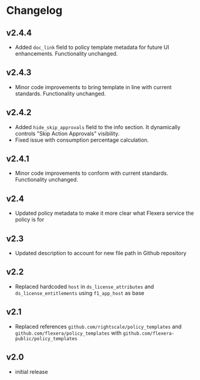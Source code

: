 # Changelog

## v2.4.4

- Added `doc_link` field to policy template metadata for future UI enhancements. Functionality unchanged.

## v2.4.3

- Minor code improvements to bring template in line with current standards. Functionality unchanged.

## v2.4.2

- Added `hide_skip_approvals` field to the info section. It dynamically controls "Skip Action Approvals" visibility.
- Fixed issue with consumption percentage calculation.

## v2.4.1

- Minor code improvements to conform with current standards. Functionality unchanged.

## v2.4

- Updated policy metadata to make it more clear what Flexera service the policy is for

## v2.3

- Updated description to account for new file path in Github repository

## v2.2

- Replaced hardcoded `host` in `ds_license_attributes` and `ds_license_entitlements` using `f1_app_host` as base

## v2.1

- Replaced references `github.com/rightscale/policy_templates` and `github.com/flexera/policy_templates` with `github.com/flexera-public/policy_templates`

## v2.0

- initial release
